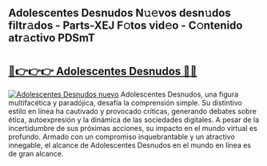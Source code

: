 ## Adolescentes Desnudos N𝚞𝚎vos desn𝚞dos filtr𝚊dos - Parts-XEJ F𝚘tos vid𝚎o - C𝚘ntenido atr𝚊ctivo PDSmT

# <h2><a href="http://mbdhib.tromn.icu/?c=Adolescentes+Desnudos">🔗👉👉👉 Adolescentes Desnudos 🔗🔗</a></h2>

[![Adolescentes Desnudos nuevo](https://i.imgur.com/pEAQMta.gif)](http://mbdhib.tromn.icu/?c=Adolescentes+Desnudos)
Adolescentes Desnudos, una figura multifacética y paradójica, desafía la comprensión simple. Su distintivo estilo en línea ha cautivado y provocado críticas, generando debates sobre ética, autoexpresión y la dinámica de las sociedades digitales. A pesar de la incertidumbre de sus próximas acciones, su impacto en el mundo virtual es profundo. Armado con un compromiso inquebrantable y un atractivo innegable, el alcance de Adolescentes Desnudos en el mundo en línea es de gran alcance.
